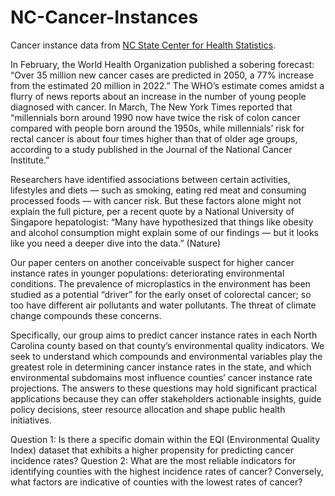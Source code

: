 # NC-Cancer-Instances

Cancer instance data from [NC State Center for Health Statistics](https://schs.dph.ncdhhs.gov/data/cancer.cfm). 

In February, the World Health Organization published a sobering forecast: “Over 35 million new cancer cases are predicted in 2050, a 77% increase from the estimated 20 million in 2022.” The WHO’s estimate comes amidst a flurry of news reports about an increase in the number of young people diagnosed with cancer. In March, The New York Times reported that “millennials born around 1990 now have twice the risk of colon cancer compared with people born around the 1950s, while millennials’ risk for rectal cancer is about four times higher than that of older age groups, according to a study published in the Journal of the National Cancer Institute.”

Researchers have identified associations between certain activities, lifestyles and diets — such as smoking, eating red meat and consuming processed foods — with cancer risk. But these factors alone might not explain the full picture, per a recent quote by a National University of Singapore hepatologist: “Many have hypothesized that things like obesity and alcohol consumption might explain some of our findings — but it looks like you need a deeper dive into the data.” (Nature)

Our paper centers on another conceivable suspect for higher cancer instance rates in younger populations: deteriorating environmental conditions. The prevalence of microplastics in the environment has been studied as a potential “driver” for the early onset of colorectal cancer; so too have different air pollutants and water pollutants. The threat of climate change compounds these concerns.

Specifically, our group aims to predict cancer instance rates in each North Carolina county based on that county’s environmental quality indicators. We seek to understand which compounds and environmental variables play the greatest role in determining cancer instance rates in the state, and which environmental subdomains most influence counties’ cancer instance rate projections. The answers to these questions may hold significant practical applications because they can offer stakeholders actionable insights, guide policy decisions, steer resource allocation and shape public health initiatives.

Question 1: Is there a specific domain within the EQI (Environmental Quality Index) dataset that exhibits a higher propensity for predicting cancer incidence rates?
Question 2: What are the most reliable indicators for identifying counties with the highest incidence rates of cancer? Conversely, what factors are indicative of counties with the lowest rates of cancer?
